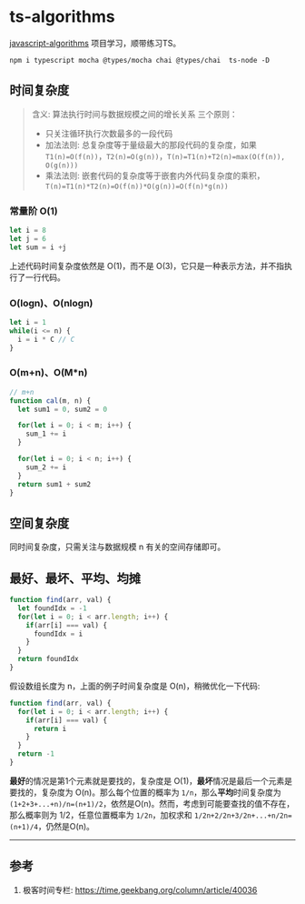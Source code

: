 # ts-algorithms
[javascript-algorithms](https://github.com/trekhleb/javascript-algorithms) 项目学习，顺带练习TS。

```shell
npm i typescript mocha @types/mocha chai @types/chai  ts-node -D
```

## 时间复杂度

> 含义: 算法执行时间与数据规模之间的增长关系
> 三个原则：
> * 只关注循环执行次数最多的一段代码
> * 加法法则: 总复杂度等于量级最大的那段代码的复杂度，如果 `T1(n)=O(f(n))`，`T2(n)=O(g(n))`，`T(n)=T1(n)+T2(n)=max(O(f(n)), O(g(n)))`
> * 乘法法则: 嵌套代码的复杂度等于嵌套内外代码复杂度的乘积，`T(n)=T1(n)*T2(n)=O(f(n))*O(g(n))=O(f(n)*g(n))`

### 常量阶 O(1)

```js
let i = 8
let j = 6
let sum = i +j
```

上述代码时间复杂度依然是 O(1)，而不是 O(3)，它只是一种表示方法，并不指执行了一行代码。

### O(logn)、O(nlogn)

```js
let i = 1
while(i <= n) {
  i = i * C // C
}
```

### O(m+n)、O(M*n)

```js
// m+n
function cal(m, n) {
  let sum1 = 0, sum2 = 0

  for(let i = 0; i < m; i++) {
    sum_1 += i
  }

  for(let i = 0; i < n; i++) {
    sum_2 += i
  }
  return sum1 + sum2
}
```

## 空间复杂度

同时间复杂度，只需关注与数据规模 n 有关的空间存储即可。

## 最好、最坏、平均、均摊

```js
function find(arr, val) {
  let foundIdx = -1
  for(let i = 0; i < arr.length; i++) {
    if(arr[i] === val) {
      foundIdx = i
    }
  }
  return foundIdx
}
```

假设数组长度为 n，上面的例子时间复杂度是 O(n)，稍微优化一下代码:

```js
function find(arr, val) {
  for(let i = 0; i < arr.length; i++) {
    if(arr[i] === val) {
      return i
    }
  }
  return -1
}
```

**最好**的情况是第1个元素就是要找的，复杂度是 O(1)，**最坏**情况是最后一个元素是要找的，复杂度为 O(n)。那么每个位置的概率为 `1/n`，那么**平均**时间复杂度为`(1+2+3+...+n)/n=(n+1)/2`，依然是O(n)。然而，考虑到可能要查找的值不存在，那么概率则为 1/2，任意位置概率为 `1/2n`，加权求和 `1/2n+2/2n+3/2n+...+n/2n=(n+1)/4`，仍然是O(n)。



----

## 参考

1. 极客时间专栏: https://time.geekbang.org/column/article/40036